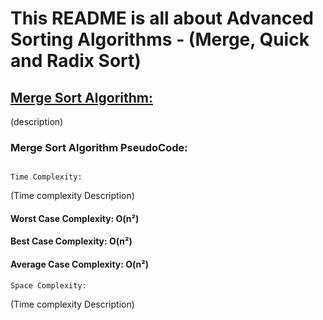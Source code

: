 # This README is all about Advanced Sorting Algorithms - (Merge, Quick and Radix Sort)

## [Merge Sort Algorithm:](https://www.notion.so/Selection-Sort-52a09fd14891439c973c9174191f0dd6?pvs=4)

(description)

### Merge Sort Algorithm PseudoCode:

```bash

```

`Time Complexity: `

(Time complexity Description)

#### Worst Case Complexity: O(n²)

#### Best Case Complexity: O(n²)

#### Average Case Complexity: O(n²)

`Space Complexity: `

(Time complexity Description)
